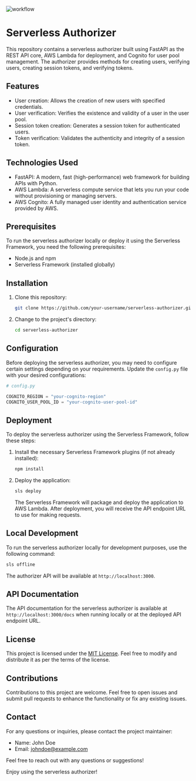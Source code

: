![workflow](https://github.com/ferrivbe/serverless-authorizer/actions/workflows/master.yml/badge.svg)

# Serverless Authorizer

This repository contains a serverless authorizer built using FastAPI as the REST API core, AWS Lambda for deployment, and Cognito for user pool management. The authorizer provides methods for creating users, verifying users, creating session tokens, and verifying tokens.

## Features

- User creation: Allows the creation of new users with specified credentials.
- User verification: Verifies the existence and validity of a user in the user pool.
- Session token creation: Generates a session token for authenticated users.
- Token verification: Validates the authenticity and integrity of a session token.

## Technologies Used

- FastAPI: A modern, fast (high-performance) web framework for building APIs with Python.
- AWS Lambda: A serverless compute service that lets you run your code without provisioning or managing servers.
- AWS Cognito: A fully managed user identity and authentication service provided by AWS.

## Prerequisites

To run the serverless authorizer locally or deploy it using the Serverless Framework, you need the following prerequisites:

- Node.js and npm
- Serverless Framework (installed globally)

## Installation

1. Clone this repository:

   ```bash
   git clone https://github.com/your-username/serverless-authorizer.git
   ```

2. Change to the project's directory:

   ```bash
   cd serverless-authorizer
   ```

## Configuration

Before deploying the serverless authorizer, you may need to configure certain settings depending on your requirements. Update the `config.py` file with your desired configurations:

```python
# config.py

COGNITO_REGION = "your-cognito-region"
COGNITO_USER_POOL_ID = "your-cognito-user-pool-id"
```

## Deployment

To deploy the serverless authorizer using the Serverless Framework, follow these steps:

1. Install the necessary Serverless Framework plugins (if not already installed):

   ```bash
   npm install
   ```

2. Deploy the application:

   ```bash
   sls deploy
   ```

   The Serverless Framework will package and deploy the application to AWS Lambda. After deployment, you will receive the API endpoint URL to use for making requests.

## Local Development

To run the serverless authorizer locally for development purposes, use the following command:

```bash
sls offline
```

The authorizer API will be available at `http://localhost:3000`.

## API Documentation

The API documentation for the serverless authorizer is available at `http://localhost:3000/docs` when running locally or at the deployed API endpoint URL.

## License

This project is licensed under the [MIT License](LICENSE). Feel free to modify and distribute it as per the terms of the license.

## Contributions

Contributions to this project are welcome. Feel free to open issues and submit pull requests to enhance the functionality or fix any existing issues.

## Contact

For any questions or inquiries, please contact the project maintainer:

- Name: John Doe
- Email: johndoe@example.com

Feel free to reach out with any questions or suggestions!

Enjoy using the serverless authorizer!